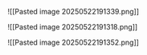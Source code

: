 ![[Pasted image 20250522191339.png]]

![[Pasted image 20250522191318.png]]

![[Pasted image 20250522191352.png]]